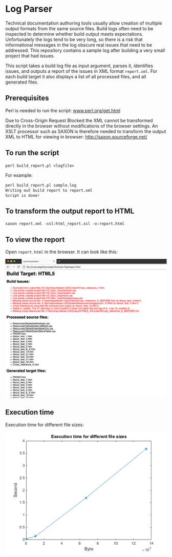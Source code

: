 # Log Parser

Technical documentation authoring tools usually allow creation of multiple output formats from the same source files.
Build logs often need to be inspected to determine whether build output meets expectations.
Unfortunately the logs tend to be very long, so there is a risk that informational messages in the
log obscure real issues that need to be addressed.
This repository contains a sample log after building a very small project that had issues.

This script takes a build log file as input argument, parses it, identifies issues,
and outputs a report of the issues in XML format `report.xml`. For each build target it
also displays a list of all processed files, and all generated files.

## Prerequisites
Perl is needed to run the script: www.perl.org/get.html

Due to Cross-Origin Request Blocked the XML cannot be transformed directly in the browser without
modifications of the browser settings. An XSLT processor such as SAXON is therefore needed to transform the output
XML to HTML for viewing in browser: http://saxon.sourceforge.net/

## To run the script
`perl build_report.pl <logfile>`

For example:
```
perl build_report.pl sample.log
Writing out build report to report.xml
Script is done!
```

## To transform the output report to HTML
`saxon report.xml -xsl:html_report.xsl -o:report.html`

## To view the report
Open `report.html` in the browser. It can look like this:

![Example report](example_report.png)

## Execution time
Execution time for different file sizes:

![execution time](execution_time.png)
